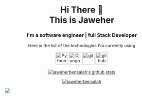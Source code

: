 <h1 align="center">
Hi There 👋 <br> 
This is Jaweher
</h1>

<h3 align="center">
I'm a software engineer | full Stack Developer
</h3>
   <p align="center" >
Here is the list of the technologies I'm currently using
</p>

<p align="center">

   <img src="[https://www.vectorlogo.zone/logos/reactjs/reactjs-icon.svg](https://logos-world.net/wp-content/uploads/2021/10/Python-Logo-700x394.png)" alt="Python" width="40" height="40"/>
  <img src="[https://www.vectorlogo.zone/logos/ionicframework/ionicframework-icon.svg](https://img.uxwing.com/wp-content/themes/uxwing/download/brands-social-media/django-logo-icon.svg)" alt="Django" width="40" height="40"/>  

  <img src="https://www.vectorlogo.zone/logos/git-scm/git-scm-icon.svg" alt="git" width="40" height="40"/> 
  <img src="https://www.vectorlogo.zone/logos/github/github-tile.svg" alt="github" width="40" height="40"/> 
 </p>
 

<p align="center">
  <a href="https://github.com/jaweherbensalah">
    <img src="https://github-readme-stats.vercel.app/api?username=jaweherbensalah&count_private=true&hide_border=true&show_icons=true" alt="jaweherbensalah's github stats">
  </a>
</p>

<p align="center">
  <a href="https://github.com/jaweherbensalah">
<p align="center">
   <p align="center"> <a href="https://github.com/ryo-ma/github-profile-trophy"><img src="https://github-profile-trophy.vercel.app/?username=jaweherbensalah" alt="jaweherbensalah" /></a> </p>
  </a>
</p>

![](https://komarev.com/ghpvc/?username=jaweherbensalah&label=PROFILE+VIEWS)

